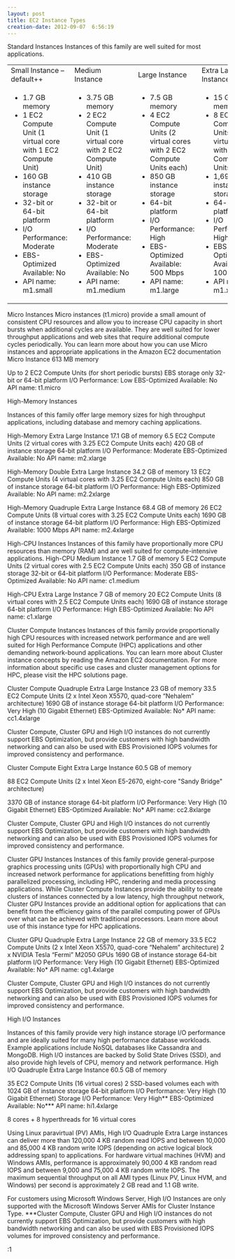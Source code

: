 ```yaml
---
layout: post
title: EC2 Instance Types
creation-date: 2012-09-07  6:56:19
---
```

Standard Instances
Instances of this family are well suited for most applications.

<table width="800px">
<tr>
  <td>Small Instance – default++</td>
  <td>Medium Instance</td>
  <td>Large Instance</td>
  <td>Extra Large Instance</td>
</tr>
<tr>
  <td>
  <ul>
  <li>1.7 GB memory</li>
  <li>1 EC2 Compute Unit (1 virtual core with 1 EC2 Compute Unit)</li>
  <li>160 GB instance storage</li>
  <li>32-bit or 64-bit platform</li>
  <li>I/O Performance: Moderate</li>
  <li>EBS-Optimized Available: No</li>
  <li>API name: m1.small</li>
  </ul>
  </td>
  <td>
  <ul>
  <li>3.75 GB memory</li>
  <li>2 EC2 Compute Unit (1 virtual core with 2 EC2 Compute Unit)</li>
  <li>410 GB instance storage</li>
  <li>32-bit or 64-bit platform</li>
  <li>I/O Performance: Moderate</li>
  <li>EBS-Optimized Available: No</li>
  <li>API name: m1.medium</li>
  </ul>
  </td>
  <td>
  <ul>
  <li>7.5 GB memory</li>
  <li>4 EC2 Compute Units (2 virtual cores with 2 EC2 Compute Units each)</li>
  <li>850 GB instance storage</li>
  <li>64-bit platform</li>
  <li>I/O Performance: High</li>
  <li>EBS-Optimized Available: 500 Mbps</li>
  <li>API name: m1.large</li>
  </ul>
  </td>
  <td>
  <ul>
  <li>15 GB memory</li>
  <li>8 EC2 Compute Units (4 virtual cores with 2 EC2 Compute Units each)</li>
  <li>1,690 GB instance storage</li>
  <li>64-bit platform</li>
  <li>I/O Performance: High</li>
  <li>EBS-Optimized Available: 1000 Mbps</li>
  <li>API name: m1.xlarge</li>
  </ul>
  </td>
</tr>
</table>

Micro Instances
Micro instances (t1.micro) provide a small amount of consistent CPU resources and allow you to increase CPU capacity in short bursts when additional cycles are available. They are well suited for lower throughput applications and web sites that require additional compute cycles periodically. You can learn more about how you can use Micro instances and appropriate applications in the Amazon EC2 documentation
Micro Instance
613 MB memory

Up to 2 EC2 Compute Units (for short periodic bursts)
EBS storage only
32-bit or 64-bit platform
I/O Performance: Low
EBS-Optimized Available: No
API name: t1.micro


High-Memory Instances

Instances of this family offer large memory sizes for high throughput applications, including database and memory caching applications.

High-Memory Extra Large Instance
17.1 GB of memory
6.5 EC2 Compute Units (2 virtual cores with 3.25 EC2 Compute Units each)
420 GB of instance storage
64-bit platform
I/O Performance: Moderate
EBS-Optimized Available: No
API name: m2.xlarge


High-Memory Double Extra Large Instance
34.2 GB of memory
13 EC2 Compute Units (4 virtual cores with 3.25 EC2 Compute Units each)
850 GB of instance storage
64-bit platform
I/O Performance: High
EBS-Optimized Available: No
API name: m2.2xlarge


High-Memory Quadruple Extra Large Instance
68.4 GB of memory
26 EC2 Compute Units (8 virtual cores with 3.25 EC2 Compute Units each)
1690 GB of instance storage
64-bit platform
I/O Performance: High
EBS-Optimized Available: 1000 Mbps
API name: m2.4xlarge

High-CPU Instances
Instances of this family have proportionally more CPU resources than memory (RAM) and are well suited for compute-intensive applications.
High-CPU Medium Instance
1.7 GB of memory
5 EC2 Compute Units (2 virtual cores with 2.5 EC2 Compute Units each)
350 GB of instance storage
32-bit or 64-bit platform
I/O Performance: Moderate
EBS-Optimized Available: No
API name: c1.medium


High-CPU Extra Large Instance
7 GB of memory
20 EC2 Compute Units (8 virtual cores with 2.5 EC2 Compute Units each)
1690 GB of instance storage
64-bit platform
I/O Performance: High
EBS-Optimized Available: No
API name: c1.xlarge


Cluster Compute Instances
Instances of this family provide proportionally high CPU resources with increased network performance and are well suited for High Performance Compute (HPC) applications and other demanding network-bound applications. You can learn more about Cluster instance concepts by reading the Amazon EC2 documentation. For more information about specific use cases and cluster management options for HPC, please visit the HPC solutions page.

Cluster Compute Quadruple Extra Large Instance
23 GB of memory
33.5 EC2 Compute Units (2 x Intel Xeon X5570, quad-core “Nehalem” architecture)
1690 GB of instance storage
64-bit platform
I/O Performance: Very High (10 Gigabit Ethernet)
EBS-Optimized Available: No*
API name: cc1.4xlarge



Cluster Compute, Cluster GPU and High I/O instances do not currently support EBS Optimization, but provide customers with high bandwidth networking and can also be used with EBS Provisioned IOPS volumes for improved consistency and performance.

Cluster Compute Eight Extra Large Instance
60.5 GB of memory

88 EC2 Compute Units (2 x Intel Xeon E5-2670, eight-core "Sandy Bridge" architecture)

3370 GB of instance storage
64-bit platform
I/O Performance: Very High (10 Gigabit Ethernet)
EBS-Optimized Available: No*
API name: cc2.8xlarge


Cluster Compute, Cluster GPU and High I/O instances do not currently support EBS Optimization, but provide customers with high bandwidth networking and can also be used with EBS Provisioned IOPS volumes for improved consistency and performance.

Cluster GPU Instances
Instances of this family provide general-purpose graphics processing units (GPUs) with proportionally high CPU and increased network performance for applications benefitting from highly parallelized processing, including HPC, rendering and media processing applications. While Cluster Compute Instances provide the ability to create clusters of instances connected by a low latency, high throughput network, Cluster GPU Instances provide an additional option for applications that can benefit from the efficiency gains of the parallel computing power of GPUs over what can be achieved with traditional processors. Learn more about use of this instance type for HPC applications.

Cluster GPU Quadruple Extra Large Instance
22 GB of memory
33.5 EC2 Compute Units (2 x Intel Xeon X5570, quad-core “Nehalem” architecture)
2 x NVIDIA Tesla “Fermi” M2050 GPUs
1690 GB of instance storage
64-bit platform
I/O Performance: Very High (10 Gigabit Ethernet)
EBS-Optimized Available: No*
API name: cg1.4xlarge


Cluster Compute, Cluster GPU and High I/O instances do not currently support EBS Optimization, but provide customers with high bandwidth networking and can also be used with EBS Provisioned IOPS volumes for improved consistency and performance.

High I/O Instances

Instances of this family provide very high instance storage I/O performance and are ideally suited for many high performance database workloads. Example applications include NoSQL databases like Cassandra and MongoDB. High I/O instances are backed by Solid State Drives (SSD), and also provide high levels of CPU, memory and network performance.
High I/O Quadruple Extra Large Instance
60.5 GB of memory

35 EC2 Compute Units (16 virtual cores)
2 SSD-based volumes each with 1024 GB of instance storage
64-bit platform
I/O Performance: Very High (10 Gigabit Ethernet)
Storage I/O Performance: Very High**
EBS-Optimized Available: No***
API name: hi1.4xlarge


8 cores + 8 hyperthreads for 16 virtual cores 

Using Linux paravirtual (PV) AMIs, High I/O Quadruple Extra Large instances can deliver more than 120,000 4 KB random read IOPS and between 10,000 and 85,000 4 KB random write IOPS (depending on active logical block addressing span) to applications. For hardware virtual machines (HVM) and Windows AMIs, performance is approximately 90,000 4 KB random read IOPS and between 9,000 and 75,000 4 KB random write IOPS. The maximum sequential throughput on all AMI types (Linux PV, Linux HVM, and Windows) per second is approximately 2 GB read and 1.1 GB write. 


For customers using Microsoft Windows Server, High I/O Instances are only supported with the Microsoft Windows Server AMIs for Cluster Instance Type.
***Cluster Compute, Cluster GPU and High I/O instances do not currently support EBS Optimization, but provide customers with high bandwidth networking and can also be used with EBS Provisioned IOPS volumes for improved consistency and performance.

:1

